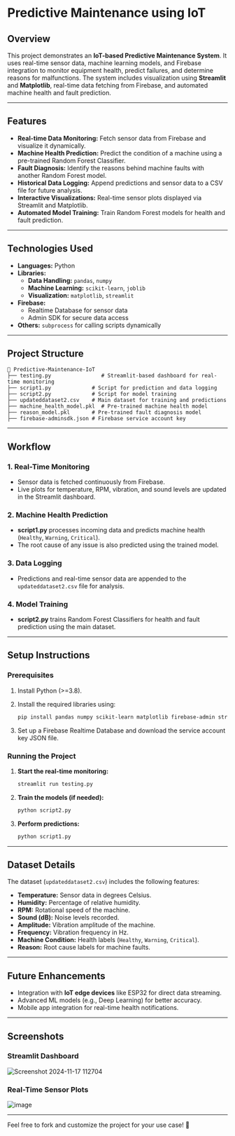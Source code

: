 # Predictive Maintenance using IoT  

## Overview  
This project demonstrates an **IoT-based Predictive Maintenance System**. It uses real-time sensor data, machine learning models, and Firebase integration to monitor equipment health, predict failures, and determine reasons for malfunctions. The system includes visualization using **Streamlit** and **Matplotlib**, real-time data fetching from Firebase, and automated machine health and fault prediction.

---

## Features  
- **Real-time Data Monitoring:** Fetch sensor data from Firebase and visualize it dynamically.  
- **Machine Health Prediction:** Predict the condition of a machine using a pre-trained Random Forest Classifier.  
- **Fault Diagnosis:** Identify the reasons behind machine faults with another Random Forest model.  
- **Historical Data Logging:** Append predictions and sensor data to a CSV file for future analysis.  
- **Interactive Visualizations:** Real-time sensor plots displayed via Streamlit and Matplotlib.  
- **Automated Model Training:** Train Random Forest models for health and fault prediction.  

---

## Technologies Used  
- **Languages:** Python  
- **Libraries:**  
  - **Data Handling:** `pandas`, `numpy`  
  - **Machine Learning:** `scikit-learn`, `joblib`  
  - **Visualization:** `matplotlib`, `streamlit`  
- **Firebase:**  
  - Realtime Database for sensor data  
  - Admin SDK for secure data access  
- **Others:** `subprocess` for calling scripts dynamically  

---

## Project Structure  

```plaintext  
📂 Predictive-Maintenance-IoT  
├── testing.py                # Streamlit-based dashboard for real-time monitoring  
├── script1.py             # Script for prediction and data logging  
├── script2.py             # Script for model training  
├── updateddataset2.csv    # Main dataset for training and predictions  
├── machine_health_model.pkl  # Pre-trained machine health model  
├── reason_model.pkl       # Pre-trained fault diagnosis model  
├── firebase-adminsdk.json # Firebase service account key  
```  

---

## Workflow  

### 1. Real-Time Monitoring  
- Sensor data is fetched continuously from Firebase.  
- Live plots for temperature, RPM, vibration, and sound levels are updated in the Streamlit dashboard.  

### 2. Machine Health Prediction  
- **script1.py** processes incoming data and predicts machine health (`Healthy`, `Warning`, `Critical`).  
- The root cause of any issue is also predicted using the trained model.  

### 3. Data Logging  
- Predictions and real-time sensor data are appended to the `updateddataset2.csv` file for analysis.  

### 4. Model Training  
- **script2.py** trains Random Forest Classifiers for health and fault prediction using the main dataset.  

---

## Setup Instructions  

### Prerequisites  
1. Install Python (>=3.8).  
2. Install the required libraries using:  
   ```bash  
   pip install pandas numpy scikit-learn matplotlib firebase-admin streamlit  
   ```  

3. Set up a Firebase Realtime Database and download the service account key JSON file.  

### Running the Project   

1. **Start the real-time monitoring:**  
   ```bash  
   streamlit run testing.py  
   ```  

2. **Train the models (if needed):**  
   ```bash  
   python script2.py  
   ```  

3. **Perform predictions:**  
   ```bash  
   python script1.py  
   ```  

---

## Dataset Details  
The dataset (`updateddataset2.csv`) includes the following features:  
- **Temperature:** Sensor data in degrees Celsius.  
- **Humidity:** Percentage of relative humidity.  
- **RPM:** Rotational speed of the machine.  
- **Sound (dB):** Noise levels recorded.  
- **Amplitude:** Vibration amplitude of the machine.  
- **Frequency:** Vibration frequency in Hz.  
- **Machine Condition:** Health labels (`Healthy`, `Warning`, `Critical`).  
- **Reason:** Root cause labels for machine faults.  

---

## Future Enhancements  
- Integration with **IoT edge devices** like ESP32 for direct data streaming.  
- Advanced ML models (e.g., Deep Learning) for better accuracy.  
- Mobile app integration for real-time health notifications.  

---

## Screenshots  

### Streamlit Dashboard  
![Screenshot 2024-11-17 112704](https://github.com/user-attachments/assets/aeab8791-eba8-40b1-a3e1-cf91548a7356)



### Real-Time Sensor Plots  
 
![image](https://github.com/user-attachments/assets/a6873556-35f4-4cc1-8c67-ecf2766da8cc)

---

Feel free to fork and customize the project for your use case! 🌟
